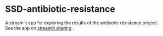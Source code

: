 # SSD-antibiotic-resistance

A streamlit app for exploring the results of the antibiotic resistance project. See the app on [streamlit sharing](https://share.streamlit.io/luketudge/ssd-antibiotic-resistance/main/app.py).
